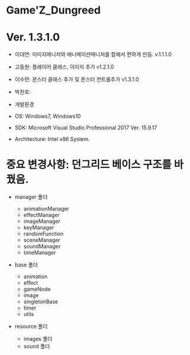 # Game'Z_Dungreed
# Ver. 1.3.1.0

- 이대연: 이미지매니저와 애니메이션매니저를 합해서 편하게 만듬.  v.1.1.1.0
- 고동원: 플레이어 클래스, 이미지 추가	v1.2.1.0
- 이수련: 몬스터 클래스 추가 및 몬스터 컨트롤추가 v1.3.1.0
- 박찬호:

- 개발환경
 - OS:              Windows7, Windows10
 - SDK:             Microsoft Visual Studio Professional 2017 Ver. 15.9.17
 - Architecture:    Intel x86 System.
 
# 중요 변경사항: 던그리드 베이스 구조를 바꿨음.
 - manager 폴더
    - animationManager
    - effectManager
    - imageManager
    - keyManager
    - randomFunction
    - sceneManager
    - soundManager
    - timeManager
    
 - base 폴더
    - animation
    - effect
    - gameNode
    - image
    - singletonBase
    - timer
    - utils
    
 - resource 폴더
    - images 폴더
    - sound 폴더